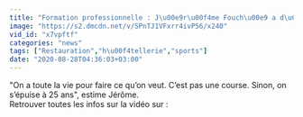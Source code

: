 ```yaml
---
title: "Formation professionnelle : J\u00e9r\u00f4me Fouch\u00e9 a d\u00e9croch\u00e9 son premier dipl\u00f4me \u00e0 38 ans"
image: "https://s2.dmcdn.net/v/SPnTJ1VFxrr4ivP56/x240"
vid_id: "x7vpftf"
categories: "news"
tags: ["Restauration","h\u00f4tellerie","sports"]
date: "2020-08-28T04:36:03+03:00"
---
```

&quot;On a toute la vie pour faire ce qu’on veut. C’est pas une course. Sinon, on s’épuise à 25 ans&quot;, estime Jérôme.  <br>Retrouver toutes les infos sur la vidéo sur : 

